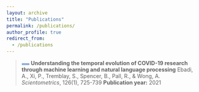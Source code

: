 ```yaml
---
layout: archive
title: "Publications"
permalink: /publications/
author_profile: true
redirect_from:
  - /publications
---
```


> <img src="/images/Journal.png" width="20" height="5"> __Understanding the temporal evolution of COVID-19 research through machine learning and natural language processing__
> Ebadi, A., Xi, P., Tremblay, S., Spencer, B., Pall, R., & Wong, A.
> _Scientometrics_, 126(1), 725-739
> __Publication year:__ 2021

